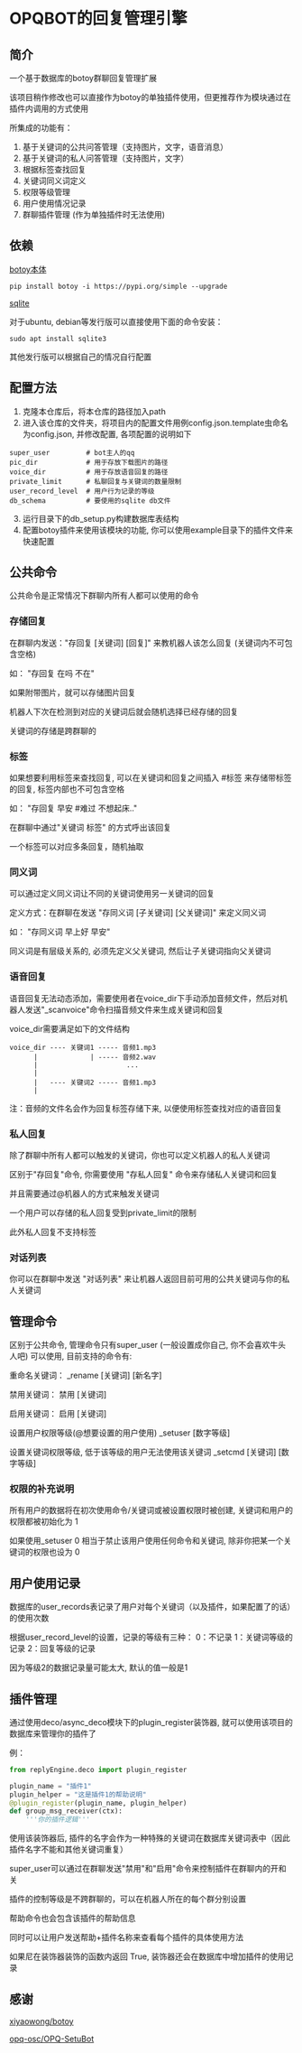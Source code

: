 # OPQBOT的回复管理引擎

## 简介

一个基于数据库的botoy群聊回复管理扩展

该项目稍作修改也可以直接作为botoy的单独插件使用，但更推荐作为模块通过在插件内调用的方式使用

所集成的功能有：
1. 基于关键词的公共问答管理（支持图片，文字，语音消息）
2. 基于关键词的私人问答管理（支持图片，文字）
3. 根据标签查找回复
4. 关键词同义词定义
5. 权限等级管理
6. 用户使用情况记录
7. 群聊插件管理 (作为单独插件时无法使用)

## 依赖

[botoy本体](https://github.com/opq-osc/botoy) 

```shell
pip install botoy -i https://pypi.org/simple --upgrade
```

[sqlite](https://www.sqlite.org/index.html)

对于ubuntu, debian等发行版可以直接使用下面的命令安装：

```shell
sudo apt install sqlite3
```

其他发行版可以根据自己的情况自行配置

## 配置方法

1. 克隆本仓库后，将本仓库的路径加入path
2. 进入该仓库的文件夹，将项目内的配置文件用例config.json.template虫命名为config.json, 并修改配置, 各项配置的说明如下
```shell
super_user         # bot主人的qq
pic_dir            # 用于存放下载图片的路径
voice_dir          # 用于存放语音回复的路径
private_limit      # 私聊回复与关键词的数量限制
user_record_level  # 用户行为记录的等级
db_schema          # 要使用的sqlite db文件
```
3. 运行目录下的db_setup.py构建数据库表结构
4. 配置botoy插件来使用该模块的功能, 你可以使用example目录下的插件文件来快速配置

## 公共命令

公共命令是正常情况下群聊内所有人都可以使用的命令

### 存储回复

在群聊内发送："存回复 [关键词] [回复]" 来教机器人该怎么回复 (关键词内不可包含空格)

如： "存回复 在吗 不在"

如果附带图片，就可以存储图片回复

机器人下次在检测到对应的关键词后就会随机选择已经存储的回复

关键词的存储是跨群聊的

### 标签

如果想要利用标签来查找回复, 可以在关键词和回复之间插入 #标签 来存储带标签的回复, 标签内部也不可包含空格

如： "存回复 早安 #难过 不想起床.."

在群聊中通过"关键词 标签" 的方式呼出该回复

一个标签可以对应多条回复，随机抽取

### 同义词

可以通过定义同义词让不同的关键词使用另一关键词的回复

定义方式：在群聊在发送 "存同义词 [子关键词] [父关键词]" 来定义同义词

如： "存同义词 早上好 早安"

同义词是有层级关系的, 必须先定义父关键词, 然后让子关键词指向父关键词

### 语音回复

语音回复无法动态添加，需要使用者在voice_dir下手动添加音频文件，然后对机器人发送"_scanvoice"命令扫描音频文件来生成关键词和回复

voice_dir需要满足如下的文件结构

```
voice_dir ---- 关键词1 ----- 音频1.mp3
      |             | ----- 音频2.wav
      |                      ...
      |
      |   ---- 关键词2 ----- 音频1.mp3
      |
```
注：音频的文件名会作为回复标签存储下来, 以便使用标签查找对应的语音回复

### 私人回复

除了群聊中所有人都可以触发的关键词，你也可以定义机器人的私人关键词

区别于"存回复"命令, 你需要使用 "存私人回复" 命令来存储私人关键词和回复

并且需要通过@机器人的方式来触发关键词

一个用户可以存储的私人回复受到private_limit的限制

此外私人回复不支持标签

### 对话列表

你可以在群聊中发送 "对话列表" 来让机器人返回目前可用的公共关键词与你的私人关键词

## 管理命令

区别于公共命令, 管理命令只有super_user (一般设置成你自己, 你不会喜欢牛头人吧) 可以使用, 目前支持的命令有:

重命名关键词：
_rename [关键词] [新名字]

禁用关键词：
禁用 [关键词]

启用关键词：
启用 [关键词]

设置用户权限等级(@想要设置的用户使用)
_setuser [数字等级]

设置关键词权限等级, 低于该等级的用户无法使用该关键词
_setcmd [关键词] [数字等级]

### 权限的补充说明

所有用户的数据将在初次使用命令/关键词或被设置权限时被创建, 关键词和用户的权限都被初始化为 1

如果使用_setuser 0 相当于禁止该用户使用任何命令和关键词, 除非你把某一个关键词的权限也设为 0

## 用户使用记录

数据库的user_records表记录了用户对每个关键词（以及插件，如果配置了的话）的使用次数

根据user_record_level的设置，记录的等级有三种：
0：不记录
1：关键词等级的记录
2：回复等级的记录

因为等级2的数据记录量可能太大, 默认的值一般是1

## 插件管理

通过使用deco/async_deco模块下的plugin_register装饰器, 就可以使用该项目的数据库来管理你的插件了

例：

```python
from replyEngine.deco import plugin_register

plugin_name = "插件1"
plugin_helper = "这是插件1的帮助说明"
@plugin_register(plugin_name, plugin_helper)
def group_msg_receiver(ctx):
    '''你的插件逻辑'''
```
使用该装饰器后, 插件的名字会作为一种特殊的关键词在数据库关键词表中（因此插件名字不能和其他关键词重复）

super_user可以通过在群聊发送"禁用"和"启用"命令来控制插件在群聊内的开和关

插件的控制等级是不跨群聊的，可以在机器人所在的每个群分别设置

帮助命令也会包含该插件的帮助信息

同时可以让用户发送帮助+插件名称来查看每个插件的具体使用方法

如果尼在装饰器装饰的函数内返回 True, 装饰器还会在数据库中增加插件的使用记录

## 感谢

[xiyaowong/botoy](https://github.com/opq-osc/botoy)

[opq-osc/OPQ-SetuBot](https://github.com/opq-osc/OPQ-SetuBot)
